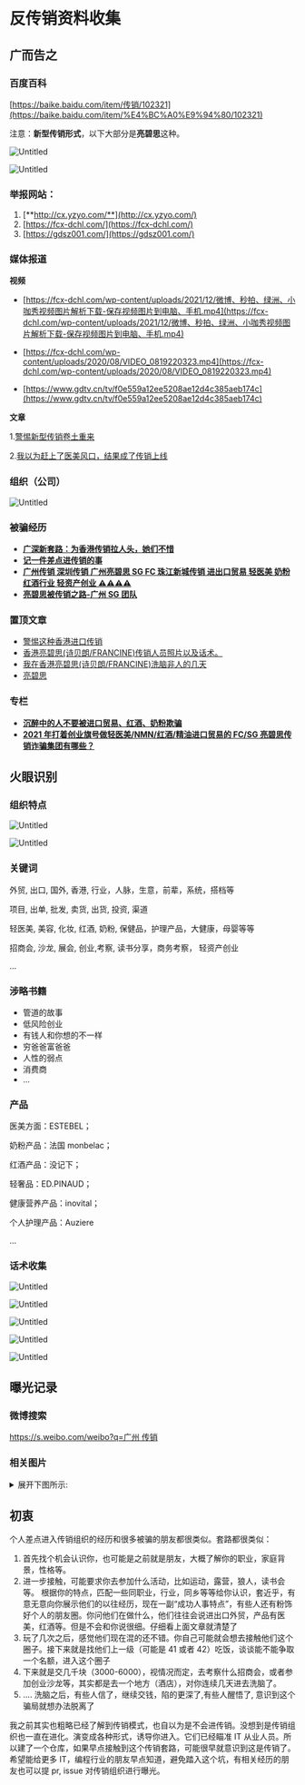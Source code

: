 # 反传销资料收集

## 广而告之

### 百度百科

[https://baike.baidu.com/item/传销/102321](https://baike.baidu.com/item/%E4%BC%A0%E9%94%80/102321)

注意：**新型传销形式**，以下大部分是**亮碧思**这种。

![Untitled](./assets/Untitled.png)

![Untitled](./assets/Untitled%201.png)

### **举报网站：**

1. [**http://cx.yzyo.com/**](http://cx.yzyo.com/)
2. [https://fcx-dchl.com/](https://fcx-dchl.com/)
3. [https://gdsz001.com/](https://gdsz001.com/)

### 媒体报道

**视频**

- [https://fcx-dchl.com/wp-content/uploads/2021/12/微博、秒拍、绿洲、小咖秀视频图片解析下载-保存视频图片到电脑、手机.mp4](https://fcx-dchl.com/wp-content/uploads/2021/12/微博、秒拍、绿洲、小咖秀视频图片解析下载-保存视频图片到电脑、手机.mp4)

- [https://fcx-dchl.com/wp-content/uploads/2020/08/VIDEO_0819220323.mp4](https://fcx-dchl.com/wp-content/uploads/2020/08/VIDEO_0819220323.mp4)

- [https://www.gdtv.cn/tv/f0e559a12ee5208ae12d4c385aeb174c](https://www.gdtv.cn/tv/f0e559a12ee5208ae12d4c385aeb174c)

**文章**

1.[警惕新型传销卷土重来](http://www.xinhuanet.com/comments/2020-12/23/c_1126894987.htm)

2.[我以为赶上了医美风口，结果成了传销上线](https://www.jiemian.com/article/6202912.html)

### 组织（公司）

![Untitled](./assets/Untitled%202.png)

### 被骗经历

- [**广深新套路：为香港传销拉人头，她们不惜**](https://www.zhihu.com/collection/768109727)
- [**记一件差点进传销的事**](https://zhuanlan.zhihu.com/p/353635070)
- [**广州传销 深圳传销 广州亮碧思 SG FC 珠江新城传销 进出口贸易 轻医美 奶粉 红酒行业 轻资产创业 ⚠️⚠️⚠️⚠️**](https://zhuanlan.zhihu.com/p/457742730)
- [**亮碧思被传销之路-广州 SG 团队**](https://dchl.xyz/topic/index?id=54)

### 置顶文章

- [警惕这种香港进口传销](https://zhuanlan.zhihu.com/p/36252524)
- [香港亮碧思(诗贝朗/FRANCINE)传销人员照片以及话术。](https://zhuanlan.zhihu.com/p/39692841)
- [我在香港亮碧思(诗贝朗/FRANCINE)洗脑非人的几天](https://zhuanlan.zhihu.com/p/40330860)
- [亮碧思](https://zhuanlan.zhihu.com/p/400014193)

### 专栏

- [**沉醉中的人不要被进口贸易、红酒、奶粉欺骗**](https://www.zhihu.com/column/c_1344988932996628480)
- [**2021 年打着创业旗号做轻医美/NMN/红酒/精油进口贸易的 FC/SG 亮碧思传销诈骗集团有哪些？**](https://www.zhihu.com/question/466475555/answer/1956707692)

## 火眼识别

### 组织特点

![Untitled](./assets/Untitled%203.png)

![Untitled](./assets/Untitled%204.png)

### 关键词

外贸, 出口, 国外, 香港, 行业，人脉，生意，前辈，系统，搭档等

项目, 出单, 批发, 卖货, 出货, 投资, 渠道

轻医美, 美容, 化妆, 红酒, 奶粉, 保健品，护理产品，大健康，母婴等等

招商会, 沙龙, 展会, 创业,考察, 读书分享，商务考察， 轻资产创业

...

### 涉略书籍

- 管道的故事
- 低风险创业
- 有钱人和你想的不一样
- 穷爸爸富爸爸
- 人性的弱点
- 消费商
- ...

### 产品

医美方面：ESTEBEL；

奶粉产品：法国 monbelac；

红酒产品：没记下；

轻奢品：ED.PINAUD；

健康营养产品：inovital；

个人护理产品：Auziere

...

### 话术收集

![Untitled](./assets/Untitled%205.png)

![Untitled](./assets/Untitled%206.png)

![Untitled](./assets/Untitled%207.png)

![Untitled](./assets/Untitled%208.png)

![Untitled](./assets/Untitled%209.png)

## 曝光记录

### 微博搜索

[https://s.weibo.com/weibo?q=广州 传销](https://s.weibo.com/weibo?q=%E5%B9%BF%E5%B7%9E%20%E4%BC%A0%E9%94%80)

### 相关图片

<details>
  <summary>
  展开下图所示:
  </summary>

![Untitled](./assets/Untitled%2010.png)

![Untitled](./assets/Untitled%2011.png)

![Untitled](./assets/Untitled%2012.png)

![Untitled](./assets/Untitled%2013.png)

![Untitled](./assets/Untitled%2014.png)

![Untitled](./assets/Untitled%2015.png)

![Untitled](./assets/Untitled%2016.png)

![Untitled](./assets/Untitled%2017.png)

![Untitled](./assets/Untitled%2018.png)

![Untitled](./assets/Untitled%2019.png)

![Untitled](./assets/Untitled%2020.png)

![Untitled](./assets/Untitled%2021.png)

![Untitled](./assets/Untitled%2022.png)

![Untitled](./assets/Untitled%2024.png)

</details>

## 初衷

个人差点进入传销组织的经历和很多被骗的朋友都很类似。套路都很类似：

1. 首先找个机会认识你，也可能是之前就是朋友，大概了解你的职业，家庭背景，性格等。
2. 进一步接触，可能要求你去参加什么活动，比如运动，露营，狼人，读书会等。 根据你的特点，匹配一些同职业，行业，同乡等等给你认识，套近乎，有意无意向你展示他们的以往经历，现在一副“成功人事特点”，有些人还有粉饰好个人的朋友圈。你问他们在做什么，他们往往会说进出口外贸，产品有医美，红酒等。但是不会和你说很细。仔细看上面文章就清楚了
3. 玩了几次之后，感觉他们现在混的还不错。你自己可能就会想去接触他们这个圈子。接下来就是找他们上一级（可能是 41 或者 42）吃饭，谈谈能不能争取一个名额，进入这个圈子
4. 下来就是交几千块（3000-6000），视情况而定，去考察什么招商会，或者参加创业沙龙等，其实都是去一个地方（酒店），对你连续几天进去洗脑了。
5. .... 洗脑之后，有些人信了，继续交钱，陷的更深了,有些人醒悟了, 意识到这个骗局就想办法脱离了

我之前其实也粗略已经了解到传销模式，也自以为是不会进传销。没想到是传销组织也一直在进化。演变成各种形式，诱导你进入。它们已经瞄准 IT 从业人员。所以建了一个仓库，如果早点接触到这个传销套路，可能很早就意识到这是传销了。希望能给更多 IT，编程行业的朋友早点知道，避免踏入这个坑，有相关经历的朋友也可以提 pr, issue 对传销组织进行曝光。
